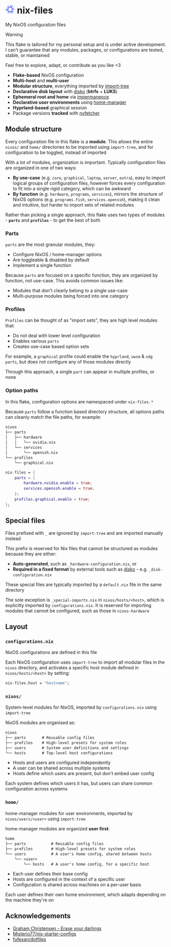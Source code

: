 # <img src="https://raw.githubusercontent.com/Different-Name/nix-files/master/assets/nixoscolorful.svg" height=26> nix-files

My NixOS configuration files

> [!WARNING]
> This flake is tailored for my personal setup and is under active development. I can’t guarantee that any modules, packages, or configurations are tested, stable, or maintained
> 
> Feel free to explore, adapt, or contribute as you like <3

- **Flake-based** NixOS configuration
- **Multi-host** and **multi-user**
- **Modular structure**, everything imported by [import-tree](https://github.com/vic/import-tree)
- **Declarative disk layout** with [disko](https://github.com/nix-community/disko) (**btrfs** + **LUKS**)
- **Ephemeral root and home** via [impermanence](https://github.com/nix-community/impermanence)
- **Declarative user environments** using [home-manager](https://github.com/nix-community/home-manager)
- **Hyprland-based** graphical session
- Package versions **tracked** with [nvfetcher](https://github.com/berberman/nvfetcher)

## Module structure

Every configuration file in this flake is a **module**. This allows the entire `nixos/` and `home/` directories to be imported using `import-tree`, and for configuration to be toggled, instead of imported

With a lot of modules, organization is important. Typically configuration files are organized in one of two ways:

- **By use-case** (e.g. `core`, `graphical`, `laptop`, `server`, `extra`), easy to import logical groups of configuration files, however forces every configuration to fit into a single rigid category, which can be awkward
- **By function** (e.g. `hardware`, `programs`, `services`), mirrors the structure of NixOS options (e.g. `programs.fish`, `services.openssh`), making it clean and intuitive, but harder to import sets of related modules

Rather than picking a single approach, this flake uses two types of modules - **`parts`** and **`profiles`** - to get the best of both

### Parts

`parts` are the most granular modules, they:

- Configure NixOS / home-manager options
- Are toggleable & disabled by default
- Implement a single function

Because `parts` are focused on a specific function, they are organized by function, not use-case. This avoids common issues like:

- Modules that don't clearly belong to a single use-case
- Multi-purpose modules being forced into one category

### Profiles

`Profiles` can be thought of as "import sets", they are high level modules that:

- Do not deal with lower level configuration
- Enables various `parts`
- Creates use-case based option sets

For example, a `graphical` profile could enable the `hyprland`, `uwsm` & `xdg` `parts`, but does not configure any of those modules directly

Through this approach, a single `part` can appear in multiple profiles, or none

### Option paths

In this flake, configuration options are namespaced under `nix-files.*`

Because `parts` follow a function based directory structure, all options paths can cleanly match the file paths, for example:

```
nixos
├── parts
│   ├── hardware
│   │   └── nvidia.nix
│   └── services
│       └── openssh.nix
└── profiles
    └── graphical.nix
```

```nix
nix-files = {
    parts = {
        hardware.nvidia.enable = true;
        services.openssh.enable = true;
    };
    profiles.graphical.enable = true;
};
```

## Special files

Files prefixed with `_` are ignored by `import-tree` and are imported manually instead

This prefix is reserved for Nix files that cannot be structured as modules because they are either:

- **Auto-generated**, such as `_hardware-configuration.nix`, or
- **Required in a fixed format** by external tools such as [disko](https://github.com/nix-community/disko) - e.g. `_disk-configuration.nix`

These special files are typically imported by a `default.nix` file in the same directory

The sole exception is `_special-imports.nix` in `nixos/hosts/<host>`, which is explicitly imported by `configurations.nix`. It is reserved for importing modules that cannot be configured, such as those in `nixos-hardware`

## Layout

### `configurations.nix`

NixOS configurations are defined in this file

Each NixOS configuration uses `import-tree` to import all modular files in the `nixos` directory, and activates a specific host module defined in `nixos/hosts/<host>` by setting:

```nix
nix-files.host = "hostname";
```

### `nixos/`

System-level modules for NixOS, imported by `configurations.nix` using `import-tree`

NixOS modules are organised as:

```
nixos
├── parts       # Reusable config files
├── profiles    # High-level presets for system roles
├── users       # System user definitions and settings
└── hosts       # Top-level host configurations
```

- Hosts and users are configured independently
- A user can be shared across multiple systems
- Hosts define which users are present, but don't embed user config

Each system defines which users it has, but users can share common configuration across systems

### `home/`

home-manager modules for user environments, imported by `nixos/users/<user>` using `import-tree`

home-manager modules are organized **user first**:

```
home
├── parts           # Reusable config files
├── profiles        # High-level presets for system roles
└── users           # A user's home config, shared between hosts
    └── <user>
        └── hosts   # A user's home config, for a specific host
```

- Each user defines their base config
- Hosts are configured in the context of a specific user
- Configuration is shared across machines on a per-user basis

Each user defines their own home environment, which adapts depending on the machine they're on

## Acknowledgements

- [Graham Christensen - Erase your darlings](https://grahamc.com/blog/erase-your-darlings/)
- [Misterio77/nix-starter-configs](https://github.com/Misterio77/nix-starter-configs)
- [fufexan/dotfiles](https://github.com/fufexan/dotfiles)